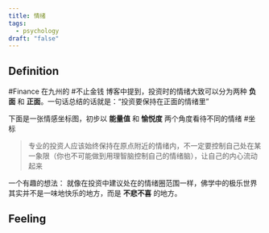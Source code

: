 ```yaml
---
title: 情绪
tags:
  - psychology
draft: "false"
---
```


## Definition


#Finance 
在九州的 #不止金钱 博客中提到，投资时的情绪大致可以分为两种 **负面** 和 **正面**。一句话总结的话就是：“投资要保持在正面的情绪里”

下面是一张情感坐标图，初步以 **能量值** 和 **愉悦度** 两个角度看待不同的情绪
#坐标 


> 专业的投资人应该始终保持在原点附近的情绪内，不一定要控制自己处在某一象限（你也不可能做到用理智脑控制自己的情绪脑），让自己的内心流动起来 

一个有趣的想法：
就像在投资中建议处在的情绪圈范围一样，佛学中的极乐世界其实并不是一味地快乐的地方，而是 **不悲不喜** 的地方。

## Feeling
